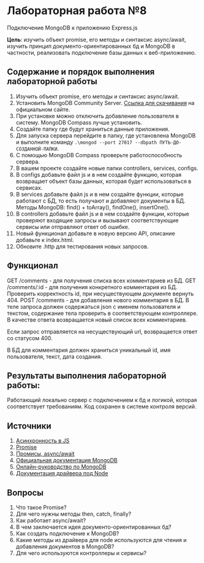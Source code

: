 # Лабораторная работа №8

Подключение MongoDB к приложению Express.js

**Цель**: изучить объект promise, его методы и синтаксис async/await, изучить принцип документо-ориентированных бд и MongoDB в частности, реализовать подключение базы данных к веб-приложению.

## Содержание и порядок выполнения лабораторной работы

1. Изучить объект promise, его методы и синтаксис async/await.
1. Установить MongoDB Community Server. [Ссылка для скачивания](https://www.mongodb.com/try/download/community) на официальном сайте.
1. При установке можно отключить добавление пользователя в систему. MongoDB Compass лучше установить.
1. Создайте папку где будут храниться данные приложения.
1. Для запуска сервера перейдите в папку, где установлена MongoDB и выполните команду `.\mongod --port 27017 --dbpath ПУТЬ-ДО-СОЗДАННОЙ-ПАПКИ`.
1. С помощью MongoDB Compass проверьте работоспособность сервера.
1. В вашем проекте создайте новые папки controllers, services, configs.
1. В configs добавьте файл js и в нем создайте функцию, которая возвращает объект базы данных, которая будет использоваться в сервисах.
1. В services добавьте файл js и в нем создайте функции, которые работают с БД, то есть получают и добавляют документы в БД. Методы MongoDB: find() + toArray(), findOne(), insertOne().
1. В controllers добавьте файл js и в нем создайте функции, которые проверяют входящие запросы и вызывают соответствующие сервисы или отправляют ответ об ошибке.
1. Новый функционал добавьте в новую версию API, описание добавьте к index.html.
1. Обновите .http для тестирования новых запросов.

## Функционал

GET /comments - для получения списка всех комментариев из БД.
GET /comments/:id - для получения конкретного комментария из БД. Проверить корректность id, при несуществующем документе вернуть 404.
POST /comments - для добавления нового комментария в БД. В теле запроса должен содержаться json c именем пользователя и текстом, содержание тела проверить в соответствующем контроллере. В качестве ответа возвращается новый список всех комментариев.

Если запрос отправляется на несуществующий url, возвращается ответ со статусом 400.

В БД для комментария должен храниться уникальный id, имя пользователя, текст, дата создания.

## Результаты выполнения лабораторной работы:

Работающий локально сервер с подключением к бд и логикой, которая соответствует требованиям. Код сохранен в системе контроля версий.

## Источники

1. [Асинхронность в JS](https://doka.guide/js/async-in-js/)
1. [Promise](https://doka.guide/js/promise/)
1. [Промисы, async/await](https://learn.javascript.ru/async)
1. [Официальная документация MongoDB](https://www.mongodb.com/docs/manual/)
1. [Онлайн-руководство по MongoDB](https://metanit.com/nosql/mongodb/)
1. [Документация драйвера под Node](https://www.mongodb.com/docs/drivers/node/current/)

## Вопросы

1. Что такое Promise?
1. Для чего нужны методы then, catch, finally?
1. Как работает async/await?
1. В чем заключается идея документо-ориентированных бд?
1. Как создать подключение к MongoDB?
1. Какие методы из драйвера для node используются для чтения и добавления документов в MongoDB?
1. Для чего используются контроллеры и сервисы?
